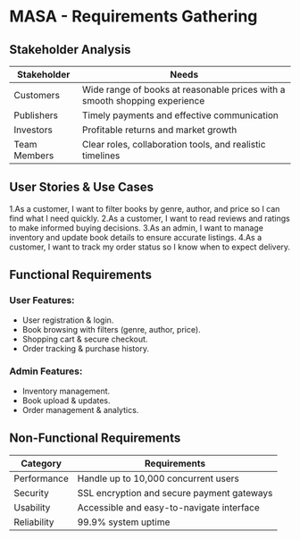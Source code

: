 # MASA - Requirements Gathering

## Stakeholder Analysis
| Stakeholder  | Needs                                                                      |
| ------------ | -------------------------------------------------------------------------- |
| Customers    | Wide range of books at reasonable prices with a smooth shopping experience |
| Publishers   | Timely payments and effective communication                                |
| Investors    | Profitable returns and market growth                                       |
| Team Members | Clear roles, collaboration tools, and realistic timelines                  |


## User Stories & Use Cases
1.As a customer, I want to filter books by genre, author, and price so I can find what I need quickly.
2.As a customer, I want to read reviews and ratings to make informed buying decisions.
3.As an admin, I want to manage inventory and update book details to ensure accurate listings.
4.As a customer, I want to track my order status so I know when to expect delivery.

## Functional Requirements
### User Features:
- User registration & login.
- Book browsing with filters (genre, author, price).
- Shopping cart & secure checkout.
- Order tracking & purchase history.

### Admin Features:
- Inventory management.
- Book upload & updates.
- Order management & analytics.

## Non-Functional Requirements
| Category    | Requirements                               |
| ----------- | ------------------------------------------ |
| Performance | Handle up to 10,000 concurrent users       |
| Security    | SSL encryption and secure payment gateways |
| Usability   | Accessible and easy-to-navigate interface  |
| Reliability | 99.9% system uptime                        |

